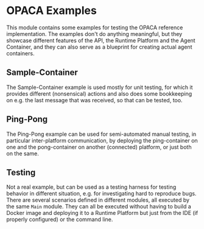 # OPACA Examples

This module contains some examples for testing the OPACA reference implementation. The examples don't do anything
meaningful, but they showcase different features of the API, the Runtime Platform and the Agent Container, and they
can also serve as a blueprint for creating actual agent containers.

## Sample-Container

The Sample-Container example is used mostly for unit testing, for which it provides different (nonsensical) actions
and also does some bookkeeping on e.g. the last message that was received, so that can be tested, too.

## Ping-Pong

The Ping-Pong example can be used for semi-automated manual testing, in particular inter-platform communication, by
deploying the ping-container on one and the pong-container on another (connected) platform, or just both on the same.

## Testing

Not a real example, but can be used as a testing harness for testing behavior in different situation, e.g. for investigating hard to reproduce bugs. There are several scenarios defined in different modules, all executed by the same `Main` module. They can all be executed without having to build a Docker image and deploying it to a Runtime Platform but just from the IDE (if properly configured) or the command line.
